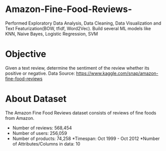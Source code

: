 # Amazon-Fine-Food-Reviews-
Performed Exploratory Data Analysis, Data Cleaning, Data Visualization and Text Featurization(BOW, tfidf, Word2Vec). Build several ML models like KNN, Naive Bayes, Logistic Regression, SVM
# Objective
Given a text review, determine the sentiment of the review whether its positive or negative.
Data Source: https://www.kaggle.com/snap/amazon-fine-food-reviews
# About Dataset
The Amazon Fine Food Reviews dataset consists of reviews of fine foods from Amazon.

* Number of reviews: 568,454
* Number of users: 256,059
* Number of products: 74,258
*Timespan: Oct 1999 - Oct 2012
*Number of Attributes/Columns in data: 10

